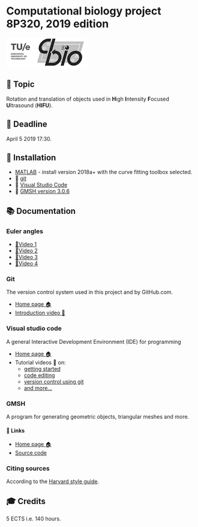 # Computational biology project 8P320, 2019 edition

![TU/e CBio logo](./Image/Avatar/TUe-CBio-combination.png "TUe CBio logo")

## :newspaper: Topic

Rotation and translation of objects used in **H**igh **I**ntensity **F**ocused **U**ltrasound (**HIFU**).

## :checkered_flag: Deadline

April 5 2019 17:30.

## :dvd: Installation

* [MATLAB](https://nl.mathworks.com/downloads/web_downloads/select_release) - install version 2018a+ with the curve fitting toolbox selected.
* :floppy_disk: [git](https://git-scm.com/download/win)
* :floppy_disk: [Visual Studio Code](https://code.visualstudio.com/docs/?dv=win64user)
* :floppy_disk: [GMSH version 3.0.6](http://gmsh.info/bin/Windows/gmsh-3.0.6-Windows64.zip)

## :books: Documentation

### Euler angles

* [:movie_camera:Video 1](https://youtu.be/3Zjf95Jw2UE)
* [:movie_camera:Video 2](https://youtu.be/zrDCI89bSp4)
* [:movie_camera:Video 3](https://youtu.be/HBLZuV92qGw)
* [:movie_camera:Video 4](https://youtu.be/4XcoUhpdUjw)

### Git

The version control system used in this project and by GitHub.com.

* [Home page :house:](https://git-scm.com/)
* [Introduction video :movie_camera:](https://www.youtube.com/watch?v=MJUJ4wbFm_A)

### Visual studio code

A general Interactive Development Environment (IDE) for programming

* [Home page :house:](https://code.visualstudio.com/)
* Tutorial videos :movie_camera: on:
  * [getting started](https://code.visualstudio.com/docs/introvideos/basics)
  * [code editing](https://code.visualstudio.com/docs/introvideos/codeediting)
  * [version control using git](https://code.visualstudio.com/docs/introvideos/versioncontrol)
  * [and more...](https://code.visualstudio.com/docs/getstarted/introvideos#VSCode)

### GMSH

A program for generating geometric objects, triangular meshes and more.

#### :link: Links

* [Home page :house:](http://gmsh.info/)
* [Source code](https://gitlab.onelab.info/gmsh/gmsh)


### Citing sources

According to the [Harvard style guide](https://www.swinburne.edu.au/library/referencing/harvard-style-guide/).

## :mortar_board: Credits

5 ECTS i.e. 140 hours.